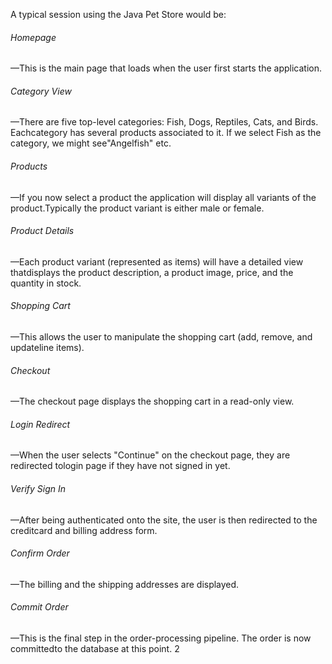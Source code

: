 A typical session using the Java Pet Store would be: </br>
###### Homepage
—This is the main page that loads when the user first starts the application.
###### Category View
—There are five top-level categories: Fish, Dogs, Reptiles, Cats, and Birds. Eachcategory has several products associated to it. If we select Fish as the category, we might see"Angelfish" etc.
###### Products
—If you now select a product the application will display all variants of the product.Typically the product variant is either male or female.
###### Product Details
—Each product variant (represented as items) will have a detailed view thatdisplays the product description, a product image, price, and the quantity in stock.
###### Shopping Cart
—This allows the user to manipulate the shopping cart (add, remove, and updateline items).
###### Checkout
—The checkout page displays the shopping cart in a read-only view.
###### Login Redirect
—When the user selects "Continue" on the checkout page, they are redirected tologin page if they have not signed in yet.
###### Verify Sign In
—After being authenticated onto the site, the user is then redirected to the creditcard and billing address form.
###### Confirm Order
—The billing and the shipping addresses are displayed.
###### Commit Order
—This is the final step in the order-processing pipeline. The order is now committedto the database at this point.
2
